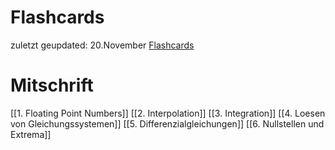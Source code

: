 # Flashcards
zuletzt geupdated: 20.November
[Flashcards](https://ankiweb.net/shared/info/429281514)
# Mitschrift
[[1. Floating Point Numbers]]
[[2. Interpolation]]
[[3. Integration]]
[[4. Loesen von Gleichungssystemen]]
[[5. Differenzialgleichungen]]
[[6. Nullstellen und Extrema]]